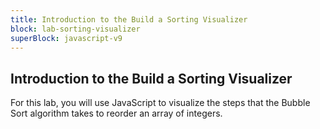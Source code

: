 ```yaml
---
title: Introduction to the Build a Sorting Visualizer
block: lab-sorting-visualizer
superBlock: javascript-v9
---
```


## Introduction to the Build a Sorting Visualizer

For this lab, you will use JavaScript to visualize the steps that the Bubble Sort algorithm takes to reorder an array of integers.

